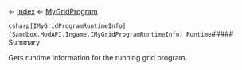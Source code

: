 ← [Index](Api-Index) ← [MyGridProgram](Sandbox.ModAPI.Ingame.MyGridProgram)

```csharp[IMyGridProgramRuntimeInfo](Sandbox.ModAPI.Ingame.IMyGridProgramRuntimeInfo) Runtime```##### Summary

Gets runtime information for the running grid program.


